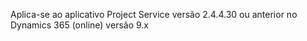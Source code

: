 Aplica-se ao aplicativo Project Service versão 2.4.4.30 ou anterior no Dynamics 365 (online) versão 9.x
